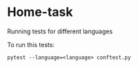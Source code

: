 # Home-task
Running tests for different languages

To run this tests: 

```pytest --language=<language> conftest.py```